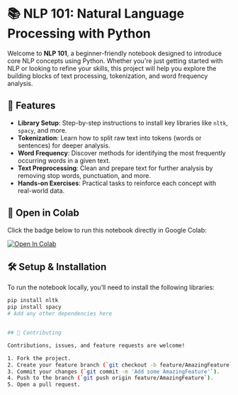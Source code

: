 # 📚 NLP 101: Natural Language Processing with Python

Welcome to **NLP 101**, a beginner-friendly notebook designed to introduce core NLP concepts using Python. Whether you're just getting started with NLP or looking to refine your skills, this project will help you explore the building blocks of text processing, tokenization, and word frequency analysis.

## 🌟 Features

- **Library Setup**: Step-by-step instructions to install key libraries like `nltk`, `spacy`, and more.
- **Tokenization**: Learn how to split raw text into tokens (words or sentences) for deeper analysis.
- **Word Frequency**: Discover methods for identifying the most frequently occurring words in a given text.
- **Text Preprocessing**: Clean and prepare text for further analysis by removing stop words, punctuation, and more.
- **Hands-on Exercises**: Practical tasks to reinforce each concept with real-world data.

## 🔗 Open in Colab

Click the badge below to run this notebook directly in Google Colab:

[![Open In Colab](https://colab.research.google.com/assets/colab-badge.svg)](https://colab.research.google.com/github/aeleraqi/NLP101/blob/main/NLP101.ipynb)

## 🛠️ Setup & Installation

To run the notebook locally, you’ll need to install the following libraries:

```bash
pip install nltk
pip install spacy
# Add any other dependencies here


## 🤝 Contributing

Contributions, issues, and feature requests are welcome!

1. Fork the project.
2. Create your feature branch (`git checkout -b feature/AmazingFeature`).
3. Commit your changes (`git commit -m 'Add some AmazingFeature'`).
4. Push to the branch (`git push origin feature/AmazingFeature`).
5. Open a pull request.


